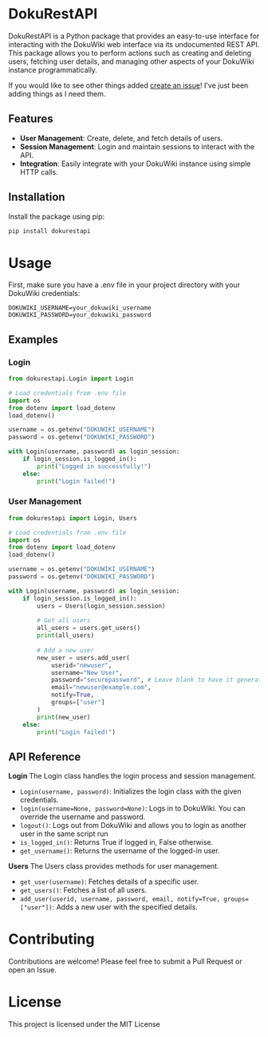 # DokuRestAPI

DokuRestAPI is a Python package that provides an easy-to-use interface for interacting with the DokuWiki web interface via its undocumented REST API. This package allows you to perform actions such as creating and deleting users, fetching user details, and managing other aspects of your DokuWiki instance programmatically.

If you would like to see other things added [create an issue](https://github.com/krowvin/dokurestapi/issues)! I've just been adding things as I need them.

## Features

- **User Management**: Create, delete, and fetch details of users.
- **Session Management**: Login and maintain sessions to interact with the API.
- **Integration**: Easily integrate with your DokuWiki instance using simple HTTP calls.

## Installation

Install the package using pip:

```sh
pip install dokurestapi
```

# Usage
First, make sure you have a .env file in your project directory with your DokuWiki credentials:
```env
DOKUWIKI_USERNAME=your_dokuwiki_username
DOKUWIKI_PASSWORD=your_dokuwiki_password
```

## Examples

### Login
```python
from dokurestapi.Login import Login

# Load credentials from .env file
import os
from dotenv import load_dotenv
load_dotenv()

username = os.getenv("DOKUWIKI_USERNAME")
password = os.getenv("DOKUWIKI_PASSWORD")

with Login(username, password) as login_session:
    if login_session.is_logged_in():
        print("Logged in successfully!")
    else:
        print("Login failed!")

```
### User Management
```python
from dokurestapi import Login, Users

# Load credentials from .env file
import os
from dotenv import load_dotenv
load_dotenv()

username = os.getenv("DOKUWIKI_USERNAME")
password = os.getenv("DOKUWIKI_PASSWORD")

with Login(username, password) as login_session:
    if login_session.is_logged_in():
        users = Users(login_session.session)
        
        # Get all users
        all_users = users.get_users()
        print(all_users)
        
        # Add a new user
        new_user = users.add_user(
            userid="newuser",
            username="New User",
            password="securepassword", # Leave blank to have it generate one!
            email="newuser@example.com",
            notify=True,
            groups=["user"]
        )
        print(new_user)
    else:
        print("Login failed!")
```

## API Reference
**Login**
The Login class handles the login process and session management.

* `Login(username, password)`: Initializes the login class with the given credentials.
* `login(username=None, password=None)`: Logs in to DokuWiki. You can override the username and password.
* `logout()`: Logs out from DokuWiki and allows you to login as another user in the same script run
* `is_logged_in()`: Returns True if logged in, False otherwise.
* `get_username()`: Returns the username of the logged-in user.

**Users**
The Users class provides methods for user management.

* `get_user(username)`: Fetches details of a specific user.
* `get_users()`: Fetches a list of all users.
* `add_user(userid, username, password, email, notify=True, groups=["user"])`: Adds a new user with the specified details.

# Contributing
Contributions are welcome! Please feel free to submit a Pull Request or open an Issue.

# License
This project is licensed under the MIT License